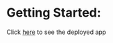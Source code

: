 # Getting Started:
Click [here](https://catcollector-0217-kaushik.herokuapp.com/) to see the deployed app